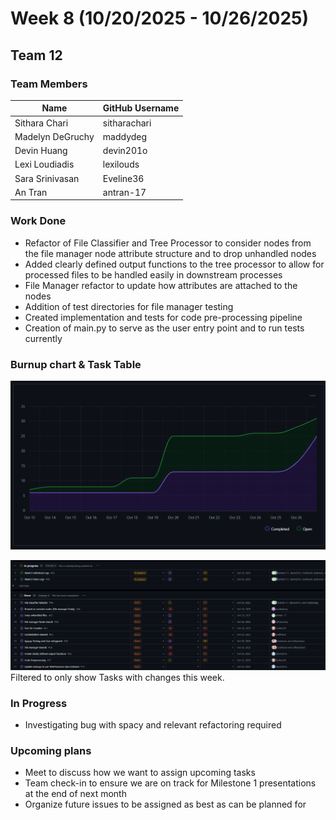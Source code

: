 # Week 8 (10/20/2025 - 10/26/2025)

## Team 12

### Team Members

| Name             | GitHub Username |
|------------------|-----------------|
| Sithara Chari    | sitharachari    |
| Madelyn DeGruchy | maddydeg        |
| Devin Huang      | devin201o       |
| Lexi Loudiadis   | lexilouds       |
| Sara Srinivasan  | Eveline36       |
| An Tran          | antran-17       |

### Work Done
- Refactor of File Classifier and Tree Processor to consider nodes from the file manager node attribute structure and to drop unhandled nodes
- Added clearly defined output functions to the tree processor to allow for processed files to be handled easily in downstream processes
- File Manager refactor to update how attributes are attached to the nodes
- Addition of test directories for file manager testing
- Created implementation and tests for code pre-processing pipeline
- Creation of main.py to serve as the user entry point and to run tests currently


### Burnup chart & Task Table

[//]: # "ADD IMAGES after all the work is pushed"

![Week 8 Burn Up](../imgs/Week%208%20Burnup.png)

![Week 8 Tasks Table](../imgs/Week%208%20Tasks.png)
Filtered to only show Tasks with changes this week.


### In Progress
- Investigating bug with spacy and relevant refactoring required

### Upcoming plans
- Meet to discuss how we want to assign upcoming tasks
- Team check-in to ensure we are on track for Milestone 1 presentations at the end of next month
- Organize future issues to be assigned as best as can be planned for
